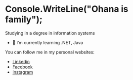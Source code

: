 # Console.WriteLine("Ohana is family");

Studying in a degree in information systems

- 🌱 I’m currently learning .NET, Java

You can follow me in my personal websites:
- [Linkedin](https://www.linkedin.com/in/jeschadee/)
- [Facebook](https://www.facebook.com/Jacc14/)
- [Instagram](https://www.instagram.com/jeschadee/)
